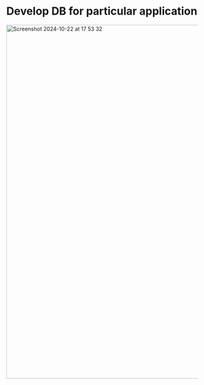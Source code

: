 # Develop DB for particular application


<img width="929" alt="Screenshot 2024-10-22 at 17 53 32" src="https://github.com/user-attachments/assets/26f8a895-ed1d-422e-9f08-945f0d2ae56a">
